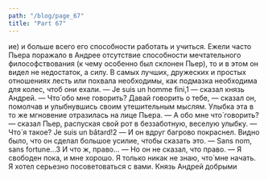 ```yaml
---
path: "/blog/page_67"
title: "Part 67"
---
```


ие) и больше всего его способности работать и учиться. Ежели часто Пьера поражало в Андрее отсутствие способности мечтательного философствования (к чему особенно был склонен Пьер), то и в этом он видел не недостаток, а силу.
В самых лучших, дружеских и простых отношениях лесть или похвала необходимы, как подмазка необходима для колес, чтоб они ехали.
— Je suis un homme fini,1 — сказал князь Андрей. — Что́ обо мне говорить? Давай говорить о тебе, — сказал он, помолчав и улыбнувшись своим утешительным мыслям.
Улыбка эта в то же мгновение отразилась на лице Пьера.
— А обо мне что́ говорить? — сказал Пьер, распуская свой рот в беззаботную, веселую улыбку. — Что́ я такое? Je suis un bâtard!2 — И он вдруг багрово покраснел. Видно было, что он сделал большое усилие, чтобы сказать это. — Sans nom, sans fortune...3 И что ж, право... — Но он не сказал, что право. — Я свободен пока, и мне хорошо. Я только никак не знаю, что́ мне начать. Я хотел серьезно посоветоваться с вами.
Князь Андрей добрыми
